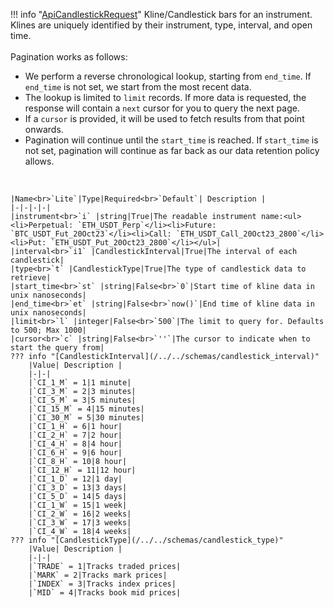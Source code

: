 !!! info "[ApiCandlestickRequest](/../../schemas/api_candlestick_request)"
    Kline/Candlestick bars for an instrument. Klines are uniquely identified by their instrument, type, interval, and open time.<br><br>Pagination works as follows:<ul><li>We perform a reverse chronological lookup, starting from `end_time`. If `end_time` is not set, we start from the most recent data.</li><li>The lookup is limited to `limit` records. If more data is requested, the response will contain a `next` cursor for you to query the next page.</li><li>If a `cursor` is provided, it will be used to fetch results from that point onwards.</li><li>Pagination will continue until the `start_time` is reached. If `start_time` is not set, pagination will continue as far back as our data retention policy allows.</li></ul><br>

    |Name<br>`Lite`|Type|Required<br>`Default`| Description |
    |-|-|-|-|
    |instrument<br>`i` |string|True|The readable instrument name:<ul><li>Perpetual: `ETH_USDT_Perp`</li><li>Future: `BTC_USDT_Fut_20Oct23`</li><li>Call: `ETH_USDT_Call_20Oct23_2800`</li><li>Put: `ETH_USDT_Put_20Oct23_2800`</li></ul>|
    |interval<br>`i1` |CandlestickInterval|True|The interval of each candlestick|
    |type<br>`t` |CandlestickType|True|The type of candlestick data to retrieve|
    |start_time<br>`st` |string|False<br>`0`|Start time of kline data in unix nanoseconds|
    |end_time<br>`et` |string|False<br>`now()`|End time of kline data in unix nanoseconds|
    |limit<br>`l` |integer|False<br>`500`|The limit to query for. Defaults to 500; Max 1000|
    |cursor<br>`c` |string|False<br>`''`|The cursor to indicate when to start the query from|
    ??? info "[CandlestickInterval](/../../schemas/candlestick_interval)"
        |Value| Description |
        |-|-|
        |`CI_1_M` = 1|1 minute|
        |`CI_3_M` = 2|3 minutes|
        |`CI_5_M` = 3|5 minutes|
        |`CI_15_M` = 4|15 minutes|
        |`CI_30_M` = 5|30 minutes|
        |`CI_1_H` = 6|1 hour|
        |`CI_2_H` = 7|2 hour|
        |`CI_4_H` = 8|4 hour|
        |`CI_6_H` = 9|6 hour|
        |`CI_8_H` = 10|8 hour|
        |`CI_12_H` = 11|12 hour|
        |`CI_1_D` = 12|1 day|
        |`CI_3_D` = 13|3 days|
        |`CI_5_D` = 14|5 days|
        |`CI_1_W` = 15|1 week|
        |`CI_2_W` = 16|2 weeks|
        |`CI_3_W` = 17|3 weeks|
        |`CI_4_W` = 18|4 weeks|
    ??? info "[CandlestickType](/../../schemas/candlestick_type)"
        |Value| Description |
        |-|-|
        |`TRADE` = 1|Tracks traded prices|
        |`MARK` = 2|Tracks mark prices|
        |`INDEX` = 3|Tracks index prices|
        |`MID` = 4|Tracks book mid prices|
